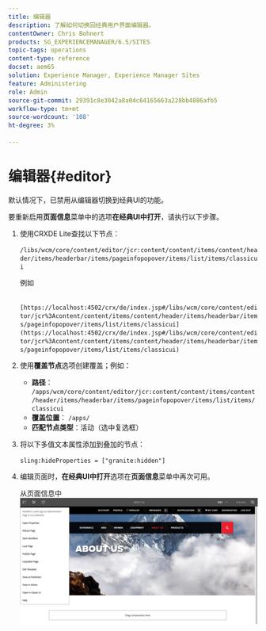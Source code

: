```yaml
---
title: 编辑器
description: 了解如何切换回经典用户界面编辑器。
contentOwner: Chris Bohnert
products: SG_EXPERIENCEMANAGER/6.5/SITES
topic-tags: operations
content-type: reference
docset: aem65
solution: Experience Manager, Experience Manager Sites
feature: Administering
role: Admin
source-git-commit: 29391c8e3042a8a04c64165663a228bb4886afb5
workflow-type: tm+mt
source-wordcount: '108'
ht-degree: 3%

---
```



# 编辑器{#editor}

默认情况下，已禁用从编辑器切换到经典UI的功能。

要重新启用&#x200B;**页面信息**&#x200B;菜单中的选项&#x200B;**在经典UI中打开**，请执行以下步骤。

1. 使用CRXDE Lite查找以下节点：

   `/libs/wcm/core/content/editor/jcr:content/content/items/content/header/items/headerbar/items/pageinfopopover/items/list/items/classicui`

   例如

   ` [https://localhost:4502/crx/de/index.jsp#/libs/wcm/core/content/editor/jcr%3Acontent/content/items/content/header/items/headerbar/items/pageinfopopover/items/list/items/classicui](https://localhost:4502/crx/de/index.jsp#/libs/wcm/core/content/editor/jcr%3Acontent/content/items/content/header/items/headerbar/items/pageinfopopover/items/list/items/classicui)`

1. 使用&#x200B;**覆盖节点**&#x200B;选项创建覆盖；例如：

   * **路径**： `/apps/wcm/core/content/editor/jcr:content/content/items/content/header/items/headerbar/items/pageinfopopover/items/list/items/classicui`
   * **覆盖位置**： `/apps/`
   * **匹配节点类型**：活动（选中复选框）

1. 将以下多值文本属性添加到叠加的节点：

   `sling:hideProperties = ["granite:hidden"]`

1. 编辑页面时，**在经典UI中打开**&#x200B;选项在&#x200B;**页面信息**&#x200B;菜单中再次可用。

   从页面信息中![在经典UI中打开选项](assets/syui-03-2019-02-27-15-19-48.png)

